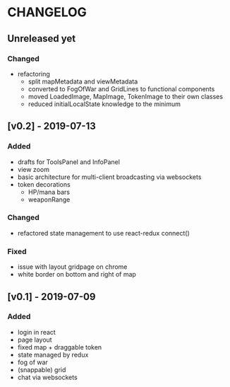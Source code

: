 # CHANGELOG

## Unreleased yet

### Changed
- refactoring
	- split mapMetadata and viewMetadata
	- converted to FogOfWar and GridLines to functional components
	- moved LoadedImage, MapImage, TokenImage to their own classes
	- reduced initialLocalState knowledge to the minimum


## [v0.2] - 2019-07-13
### Added
- drafts for ToolsPanel and InfoPanel
- view zoom
- basic architecture for multi-client broadcasting via websockets
- token decorations
	- HP/mana bars
	- weaponRange

### Changed
- refactored state management to use react-redux connect()

### Fixed
- issue with layout gridpage on chrome
- white border on bottom and right of map


## [v0.1] - 2019-07-09
### Added
- login in react
- page layout
- fixed map + draggable token
- state managed by redux
- fog of war
- (snappable) grid
- chat via websockets
